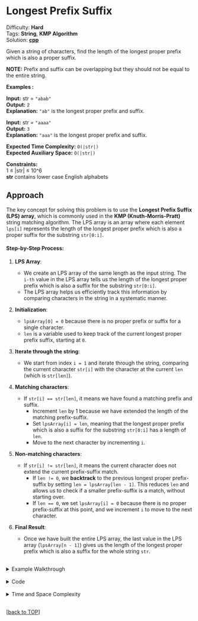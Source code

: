 # Longest Prefix Suffix

Difficulty: **Hard** <br>
Tags: **String**, **KMP Algorithm** <br>
Solution: **[cpp](longestPrefixSuffix.cpp)** <br>

Given a string of characters, find the length of the longest proper prefix which is also a proper suffix.

**NOTE:** Prefix and suffix can be overlapping but they should not be equal to the entire string.

**Examples :**

**Input:** str = `"abab"` <br>
**Output:** `2` <br>
**Explanation:** `"ab"` is the longest proper prefix and suffix. 

**Input:** str = `"aaaa"` <br>
**Output:** `3` <br>
**Explanation:** `"aaa"` is the longest proper prefix and suffix. 

**Expected Time Complexity:** `O(|str|)` <br>
**Expected Auxiliary Space:** `O(|str|)` <br>

**Constraints:**  
1 ≤ |str| ≤ 10^6 <br>
**str** contains lower case English alphabets


## Approach

The key concept for solving this problem is to use the **Longest Prefix Suffix (LPS) array**, which is commonly used in the **KMP (Knuth-Morris-Pratt)** string matching algorithm. The LPS array is an array where each element `lps[i]` represents the length of the longest proper prefix which is also a proper suffix for the substring `str[0:i]`.


#### Step-by-Step Process:
1. **LPS Array**:
   - We create an LPS array of the same length as the input string. The `i-th` value in the LPS array tells us the length of the longest proper prefix which is also a suffix for the substring `str[0:i]`.
   - The LPS array helps us efficiently track this information by comparing characters in the string in a systematic manner.

2. **Initialization**:
   - `lpsArray[0] = 0` because there is no proper prefix or suffix for a single character.
   - `len` is a variable used to keep track of the current longest proper prefix suffix, starting at `0`.

3. **Iterate through the string**:
   - We start from index `i = 1` and iterate through the string, comparing the current character `str[i]` with the character at the current `len` (which is `str[len]`).

4. **Matching characters**:
   - If `str[i] == str[len]`, it means we have found a matching prefix and suffix.
     - Increment `len` by 1 because we have extended the length of the matching prefix-suffix.
     - Set `lpsArray[i] = len`, meaning that the longest proper prefix which is also a suffix for the substring `str[0:i]` has a length of `len`.
     - Move to the next character by incrementing `i`.

5. **Non-matching characters**:
   - If `str[i] != str[len]`, it means the current character does not extend the current prefix-suffix match.
     - If `len != 0`, we **backtrack** to the previous longest proper prefix-suffix by setting `len = lpsArray[len - 1]`. This reduces `len` and allows us to check if a smaller prefix-suffix is a match, without starting over.
     - If `len == 0`, we set `lpsArray[i] = 0` because there is no proper prefix-suffix at this point, and we increment `i` to move to the next character.

6. **Final Result**:
   - Once we have built the entire LPS array, the last value in the LPS array (`lpsArray[n - 1]`) gives us the length of the longest proper prefix which is also a suffix for the whole string `str`.


<br>
<details>
<summary>Example Walkthrough</summary>

#### Input 1: `"abab"`

1. **Initialization**:
   - lpsArray = `[0, 0, 0, 0]`
   - len = `0`
   - Start with `i = 1`.

2. **i = 1** ( str[1] = `'b'` ):
   - `str[1] != str[0]` ('b' != 'a'), so set `lpsArray[1] = 0`. Move to the next character.

3. **i = 2** ( str[2] = `'a'` ):
   - `str[2] == str[0]` ('a' == 'a'), so we have a matching prefix and suffix of length 1.
   - Set `lpsArray[2] = 1`. Move to the next character.

4. **i = 3** ( str[3] = `'b'` ):
   - `str[3] == str[1]` ('b' == 'b'), so the matching prefix and suffix extends to length 2.
   - Set `lpsArray[3] = 2`.

5. **Result**:
   - The LPS array is now `[0, 0, 1, 2]`.
   - The last value **lpsArray[3]** = `2` is the length of the longest proper prefix which is also a suffix.

#### Input 2: `"aaaa"`

1. **Initialization**:
   - lpsArray = `[0, 0, 0, 0]`
   - len = `0`
   - Start with `i = 1`.

2. **i = 1** ( str[1] = `'a'` ):
   - `str[1] == str[0]` ( 'a' == 'a' ), so the matching prefix and suffix is of length 1.
   - Set `lpsArray[1] = 1`.

3. **i = 2** ( str[2] = `'a'` ):
   - `str[2] == str[1]` ( 'a' == 'a' ), so the matching prefix and suffix extends to length 2.
   - Set `lpsArray[2] = 2`.

4. **i = 3** ( str[3] = `'a'` ):
   - `str[3] == str[2]` ( 'a' == 'a' ), so the matching prefix and suffix extends to length 3.
   - Set `lpsArray[3] = 3`.

5. **Result**:
   - The LPS array is now `[0, 1, 2, 3]`.
   - The last value **lpsArray[3]** = `3` is the length of the longest proper prefix which is also a suffix.

</details>

<br>
<details>
<summary>Code</summary>

```cpp
int lps(string str) {
    int n = str.length();
    vector<int> lpsArray(n, 0);  // Create LPS array to store lengths of the longest proper prefix suffix
    
    int len = 0;  // Length of previous longest prefix suffix
    int i = 1;

    while (i < n) {
        if (str[i] == str[len]) {
            len++;
            lpsArray[i] = len;
            i++;
        } else {
            if (len != 0) {
                len = lpsArray[len - 1];  // Backtrack to check the previous longest prefix suffix
            } else {
                lpsArray[i] = 0;
                i++;
            }
        }
    }

    return lpsArray[n - 1];  // The last value in lpsArray gives the longest proper prefix which is also a suffix
}
```
</details>

<br>
<details>
<summary>Time and Space Complexity</summary>

- **Time Complexity**: The algorithm processes each character of the string exactly once, making it an `O(n)` solution, where `n` is the length of the input string.
- **Space Complexity**: The space complexity is `O(n)` due to the LPS array used to store the prefix-suffix lengths.
</details>

<br>

[[back to TOP](#longest-prefix-suffix)]
